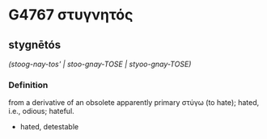 # G4767 στυγνητός

## stygnētós

_(stoog-nay-tos' | stoo-gnay-TOSE | styoo-gnay-TOSE)_

### Definition

from a derivative of an obsolete apparently primary στύγω (to hate); hated, i.e., odious; hateful.

- hated, detestable


